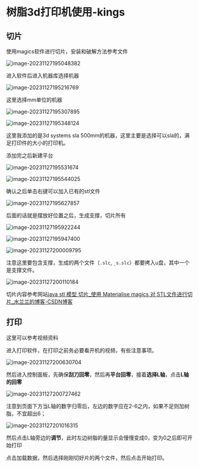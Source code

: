 # 树脂3d打印机使用-kings



## 切片

使用magics软件进行切片，安装和破解方法参考文件

![image-20231127195048382](images/image-20231127195048382.png)



进入软件后进入机器库选择机器

![image-20231127195216769](images/image-20231127195216769.png)

这里选择mm单位的机器

![image-20231127195307895](images/image-20231127195307895.png)

![image-20231127195348124](images/image-20231127195348124.png)

这里我添加的是3d systems sla 500mm的机器，这里主要是选择可以sla的，满足打印件的大小的打印机。



添加完之后新建平台

![image-20231127195531674](images/image-20231127195531674.png)

![image-20231127195544025](images/image-20231127195544025.png)

确认之后单击右键可以加入已有的stl文件

![image-20231127195627857](images/image-20231127195627857.png)



后面的话就是摆放好位置之后，生成支撑，切片所有

![image-20231127195922244](images/image-20231127195922244.png)

![image-20231127195947400](images/image-20231127195947400.png)



![image-20231127200009795](images/image-20231127200009795.png)

注意这里要包含支撑，生成的两个文件（`.slc`, `_s.slc`）都要拷入u盘，其中一个是支撑文件。

![image-20231127200110184](images/image-20231127200110184.png)



切片内容参考网站[java stl 模型 切片_使用 Materialise magics 对 STL文件进行切片_水兰兰的博客-CSDN博客](https://blog.csdn.net/weixin_30856391/article/details/114725866?ops_request_misc=%7B%22request%5Fid%22%3A%22170108667616800211514683%22%2C%22scm%22%3A%2220140713.130102334.pc%5Fall.%22%7D&request_id=170108667616800211514683&biz_id=0&utm_medium=distribute.pc_search_result.none-task-blog-2~all~first_rank_ecpm_v1~rank_v31_ecpm-1-114725866-null-null.142^v96^pc_search_result_base5&utm_term=magics切片sla&spm=1018.2226.3001.4187)



## 打印

这里可以参考视频资料

进入打印软件，在打印之前务必要看开机的视频，有些注意事项。

![image-20231127200630704](images/image-20231127200630704.png)

然后进入控制面板，先确保**刮刀回零**，然后再**平台回零**，接着**选择L轴**，点击**L轴的回零**

![image-20231127200727462](images/image-20231127200727462.png)



注意到页面下方当L轴的数字归零后，左边的数字应在2-6之内，如果不足则加树脂，不宜超出6；

![image-20231127201016315](images/image-20231127201016315.png)



然后点击L轴旁边的**调节**，此时左边树脂的量显示会慢慢变成0，变为0之后即可开始打印

点击加载数据，然后选择刚刚切好片的两个文件，然后点击开始打印。

